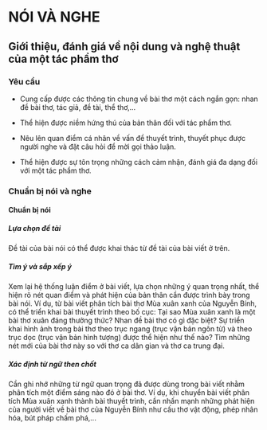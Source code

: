 # NÓI VÀ NGHE

## Giới thiệu, đánh giá về nội dung và nghệ thuật của một tác phẩm thơ

### Yêu cầu

- Cung cấp được các thông tin chung về bài thơ một cách ngắn gọn: nhan đề bài thơ, tác giả, đề tài, thể thơ,...

- Thể hiện được niềm hứng thú của bản thân đối với tác phẩm thơ.

- Nêu lên quan điểm cá nhân về vấn đề thuyết trình, thuyết phục được người nghe và đặt câu hỏi để mời gọi thảo luận.

- Thể hiện được sự tôn trọng những cách cảm nhận, đánh giá đa dạng đối với một tác phẩm thơ.

### Chuẩn bị nói và nghe

#### Chuẩn bị nói

##### Lựa chọn đề tài

Đề tài của bài nói có thể được khai thác từ đề tài của bài viết ở trên.

##### Tìm ý và sắp xếp ý

Xem lại hệ thống luận điểm ở bài viết, lựa chọn những ý quan trọng nhất, thể hiện rõ nét quan điểm và phát hiện của bản thân cần được trình bày trong bài nói. Ví dụ, từ bài viết phân tích bài thơ Mùa xuân xanh của Nguyễn Bính, có thể triển khai bài thuyết trình theo bố cục: Tại sao Mùa xuân xanh là một bài thơ xuân đáng thưởng thức? Nhan đề bài thơ có gì đặc biệt? Sự triển khai hình ảnh trong bài thơ theo trục ngang (trục vận bản ngôn từ) và theo trục dọc (trục vận bản hình tượng) được thể hiện như thế nào? Tìm những nét mới của bài thơ này so với thơ ca dân gian và thơ ca trung đại.

##### Xác định từ ngữ then chốt

Cần ghi nhớ những từ ngữ quan trọng đã được dùng trong bài viết nhằm phân tích một điểm sáng nào đó ở bài thơ. Ví dụ, khi chuyển bài viết phân tích Mùa xuân xanh thành bài thuyết trình, cần nhấn mạnh những phát hiện của người viết về bài thơ của Nguyễn Bính như cấu thơ vật động, phép nhân hóa, bút pháp chấm phá,...